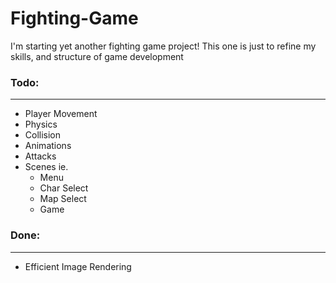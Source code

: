 # Fighting-Game
I'm starting yet another fighting game project!
This one is just to refine my skills,
and structure of game development
### Todo:
---
- Player Movement
- Physics
- Collision
- Animations
- Attacks
- Scenes ie.
    - Menu
    - Char Select
    - Map Select
    - Game
### Done:
---
- Efficient Image Rendering